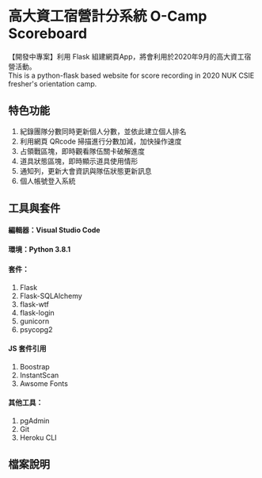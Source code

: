 # 高大資工宿營計分系統 O-Camp Scoreboard
【開發中專案】利用 Flask 組建網頁App，將會利用於2020年9月的高大資工宿營活動。  
This is a python-flask based website for score recording in 2020 NUK CSIE fresher's orientation camp.

## 特色功能
1. 紀錄團隊分數同時更新個人分數，並依此建立個人排名
2. 利用網頁 QRcode 掃描進行分數加減，加快操作速度
3. 占領戰區塊，即時觀看隊伍關卡破解進度
4. 道具狀態區塊，即時顯示道具使用情形
5. 通知列，更新大會資訊與隊伍狀態更新訊息
6. 個人帳號登入系統

## 工具與套件
#### 編輯器：Visual Studio Code  
#### 環境：Python 3.8.1  
#### 套件：  
1. Flask
2. Flask-SQLAlchemy
3. flask-wtf
4. flask-login
5. gunicorn
6. psycopg2  

#### JS 套件引用
1. Boostrap
2. InstantScan
3. Awsome Fonts

#### 其他工具：  
1. pgAdmin
2. Git
3. Heroku CLI

## 檔案說明



## 
